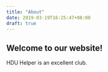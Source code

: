 ```yaml
---
title: "About"
date: 2019-03-19T16:25:47+08:00
draft: true
---
```


## Welcome to our website!

HDU Helper is an excellent club.